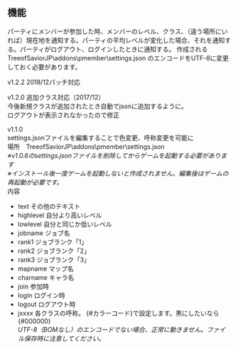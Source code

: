 ##  機能  
パーティにメンバーが参加した時、メンバーのレベル、クラス、（違う場所にいれば）現在地を通知する。パーティの平均レベルが変化した場合、それを通知する。パーティがログアウト、ログインしたときに通知する。
作成される　TreeofSaviorJP\\addons\\pmember\\settings.json  のエンコードをUTF-8に変更しておく必要があります。

v1.2.2
2018/12パッチ対応

v1.2.0
追加クラス対応（2017/12）  
今後新規クラスが追加されたとき自動でjsonに追加するように。  
ログアウトが表示されなかったので修正  
  
v1.1.0  
settings.jsonファイルを編集することで色変更、呼称変更を可能に  
場所　TreeofSaviorJP\\addons\\pmember\\settings.json  
*※v1.0.6のsettings.jsonファイルを削除してからゲームを起動する必要があります*  
*※インストール後一度ゲームを起動しないと作成されません。編集後はゲームの再起動が必要です。*  
内容  
* text その他のテキスト  
* highlevel 自分より高いレベル  
* lowlevel 自分と同じか低いレベル  
* jobname ジョブ名  
* rank1 ジョブランク「1」  
* rank2 ジョブランク「2」  
* rank3 ジョブランク「3」  
* mapname マップ名  
* charname キャラ名  
* join 参加時  
* login ログイン時  
* logout ログアウト時  
* jxxxx 各クラスの呼称。
{#カラーコード}で設定します。黒にしたいなら{#000000}  
*UTF-8（BOMなし）のエンコードでない場合、正常に動きません。ファイル保存時に注意してください。*